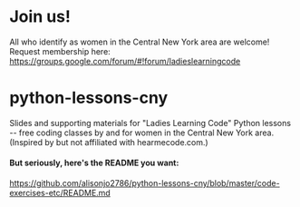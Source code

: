 # Join us!
All who identify as women in the Central New York area are welcome!  Request membership here:
https://groups.google.com/forum/#!forum/ladieslearningcode

# python-lessons-cny
Slides and supporting materials for "Ladies Learning Code" Python lessons -- free coding classes by and for women in the Central New York area.  (Inspired by but not affiliated with hearmecode.com.)

#### But seriously, here's the README you want:
https://github.com/alisonjo2786/python-lessons-cny/blob/master/code-exercises-etc/README.md

